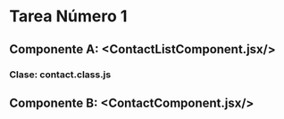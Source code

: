 # Tarea Número 1 

## Componente A: <ContactListComponent.jsx/>
### Clase: contact.class.js
## Componente B: <ContactComponent.jsx/>


